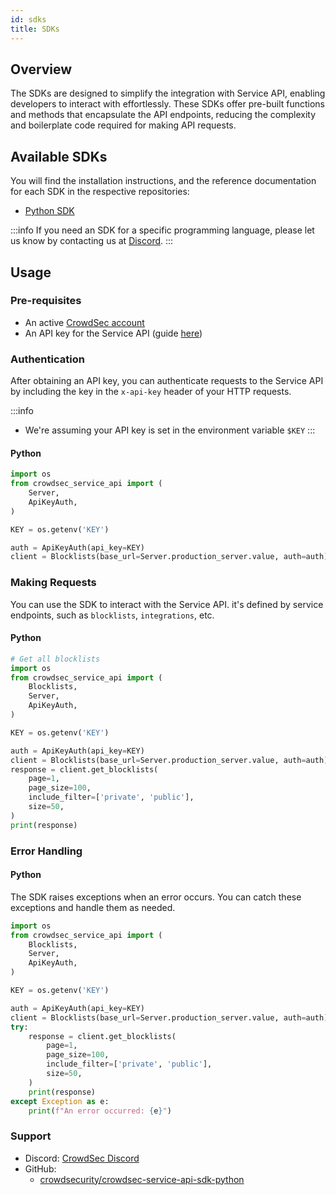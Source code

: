 ```yaml
---
id: sdks
title: SDKs
---
```


## Overview

The SDKs are designed to simplify the integration with Service API, enabling developers to interact with effortlessly. These SDKs offer pre-built functions and methods that encapsulate the API endpoints, reducing the complexity and boilerplate code required for making API requests.

## Available SDKs

You will find the installation instructions, and the reference documentation for each SDK in the respective repositories:

- [Python SDK](https://github.com/crowdsecurity/crowdsec-service-api-sdk-python)


:::info
If you need an SDK for a specific programming language, please let us know by contacting us at [Discord](https://discord.gg/crowdsec).
:::

## Usage

### Pre-requisites

- An active [CrowdSec account](https://app.crowdsec.net/)
- An API key for the Service API (guide [here](/u/console/api/intro))

### Authentication

After obtaining an API key, you can authenticate requests to the Service API by including the key in the `x-api-key` header of your HTTP requests.

:::info
 - We're assuming your API key is set in the environment variable `$KEY`
:::

#### Python

```python
import os
from crowdsec_service_api import (
    Server,
    ApiKeyAuth,
)

KEY = os.getenv('KEY')

auth = ApiKeyAuth(api_key=KEY)
client = Blocklists(base_url=Server.production_server.value, auth=auth)
```

### Making Requests

You can use the SDK to interact with the Service API. it's defined by service endpoints, such as `blocklists`, `integrations`, etc.

#### Python

```python
# Get all blocklists
import os
from crowdsec_service_api import (
    Blocklists,
    Server,
    ApiKeyAuth,
)

KEY = os.getenv('KEY')

auth = ApiKeyAuth(api_key=KEY)
client = Blocklists(base_url=Server.production_server.value, auth=auth)
response = client.get_blocklists(
    page=1,
    page_size=100,
    include_filter=['private', 'public'],
    size=50,
)
print(response)
```

### Error Handling

#### Python

The SDK raises exceptions when an error occurs. You can catch these exceptions and handle them as needed.

```python
import os
from crowdsec_service_api import (
    Blocklists,
    Server,
    ApiKeyAuth,
)

KEY = os.getenv('KEY')

auth = ApiKeyAuth(api_key=KEY)
client = Blocklists(base_url=Server.production_server.value, auth=auth)
try:
    response = client.get_blocklists(
        page=1,
        page_size=100,
        include_filter=['private', 'public'],
        size=50,
    )
    print(response)
except Exception as e:
    print(f"An error occurred: {e}")
```

### Support

* Discord: [CrowdSec Discord](https://discord.gg/crowdsec)
* GitHub: 
    - [crowdsecurity/crowdsec-service-api-sdk-python](https://github.com/crowdsecurity/crowdsec-service-api-sdk-python)

